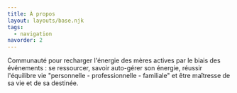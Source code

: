 ```yaml
---
title: À propos
layout: layouts/base.njk
tags:
  - navigation
navorder: 2
---
```


Communauté pour recharger l'énergie des mères actives par le biais des événements : se ressourcer, savoir auto-gérer son énergie, réussir l'équilibre vie "personnelle - professionnelle - familiale" et être maîtresse de sa vie et de sa destinée.
